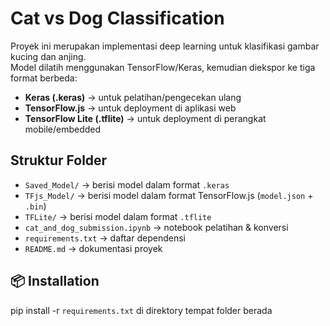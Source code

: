 # Cat vs Dog Classification

Proyek ini merupakan implementasi deep learning untuk klasifikasi gambar kucing dan anjing.  
Model dilatih menggunakan TensorFlow/Keras, kemudian diekspor ke tiga format berbeda:

- **Keras (.keras)** → untuk pelatihan/pengecekan ulang
- **TensorFlow.js** → untuk deployment di aplikasi web
- **TensorFlow Lite (.tflite)** → untuk deployment di perangkat mobile/embedded

## Struktur Folder
- `Saved_Model/` → berisi model dalam format `.keras`
- `TFjs_Model/` → berisi model dalam format TensorFlow.js (`model.json` + `.bin`)
- `TFLite/` → berisi model dalam format `.tflite`
- `cat_and_dog_submission.ipynb` → notebook pelatihan & konversi
- `requirements.txt` → daftar dependensi
- `README.md` → dokumentasi proyek

## 📦 Installation
pip install -r `requirements.txt` di direktory tempat folder berada


